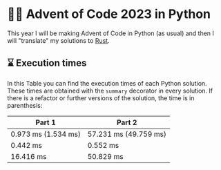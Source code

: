 # 🎄🐍 Advent of Code 2023 in Python

This year I will be making Advent of Code in Python (as usual) and then I will
"translate" my solutions to [Rust](https://github.com/santimontiel/advent-of-code-rs).

## ⌛ Execution times

In this Table you can find the execution times of each Python solution.
These times are obtained with the `summary` decorator in every solution.
If there is a refactor or further versions of the solution, the time is in parenthesis:

| Part 1              | Part 2                |
| ------------------- | --------------------- |
| 0.973 ms (1.534 ms) | 57.231 ms (49.759 ms) |
| 0.442 ms            | 0.552 ms              |
| 16.416 ms           | 50.829 ms             |
